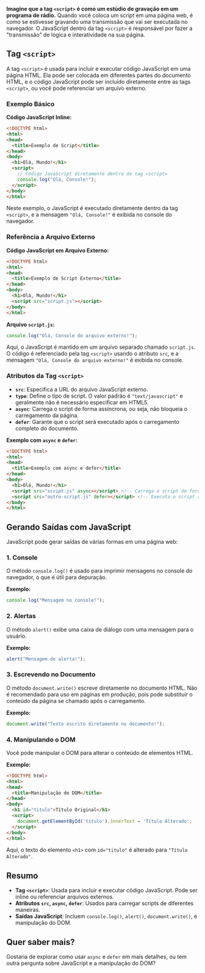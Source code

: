 **Imagine que a tag `<script>` é como um estúdio de gravação em um programa de rádio.** Quando você coloca um script em uma página web, é como se estivesse gravando uma transmissão que vai ser executada no navegador. O JavaScript dentro da tag `<script>` é responsável por fazer a "transmissão" de lógica e interatividade na sua página.

## Tag `<script>`

A tag `<script>` é usada para incluir e executar código JavaScript em uma página HTML. Ela pode ser colocada em diferentes partes do documento HTML, e o código JavaScript pode ser incluído diretamente entre as tags `<script>`, ou você pode referenciar um arquivo externo.

### Exemplo Básico

**Código JavaScript Inline:**

```html
<!DOCTYPE html>
<html>
<head>
  <title>Exemplo de Script</title>
</head>
<body>
  <h1>Olá, Mundo!</h1>
  <script>
    // Código JavaScript diretamente dentro da tag <script>
    console.log("Olá, Console!");
  </script>
</body>
</html>
```

Neste exemplo, o JavaScript é executado diretamente dentro da tag `<script>`, e a mensagem `"Olá, Console!"` é exibida no console do navegador.

### Referência a Arquivo Externo

**Código JavaScript em Arquivo Externo:**

```html
<!DOCTYPE html>
<html>
<head>
  <title>Exemplo de Script Externo</title>
</head>
<body>
  <h1>Olá, Mundo!</h1>
  <script src="script.js"></script>
</body>
</html>
```

**Arquivo `script.js`:**

```javascript
console.log("Olá, Console do arquivo externo!");
```

Aqui, o JavaScript é mantido em um arquivo separado chamado `script.js`. O código é referenciado pela tag `<script>` usando o atributo `src`, e a mensagem `"Olá, Console do arquivo externo!"` é exibida no console.

### Atributos da Tag `<script>`

- **`src`**: Especifica a URL do arquivo JavaScript externo.
- **`type`**: Define o tipo de script. O valor padrão é `"text/javascript"` e geralmente não é necessário especificar em HTML5.
- **`async`**: Carrega o script de forma assíncrona, ou seja, não bloqueia o carregamento da página.
- **`defer`**: Garante que o script será executado após o carregamento completo do documento.

**Exemplo com `async` e `defer`:**

```html
<!DOCTYPE html>
<html>
<head>
  <title>Exemplo com async e defer</title>
</head>
<body>
  <h1>Olá, Mundo!</h1>
  <script src="script.js" async></script> <!-- Carrega o script de forma assíncrona -->
  <script src="outro-script.js" defer></script> <!-- Executa o script após o carregamento do documento -->
</body>
</html>
```

## Gerando Saídas com JavaScript

JavaScript pode gerar saídas de várias formas em uma página web:

### 1. **Console**

O método `console.log()` é usado para imprimir mensagens no console do navegador, o que é útil para depuração.

**Exemplo:**

```javascript
console.log("Mensagem no console!");
```

### 2. **Alertas**

O método `alert()` exibe uma caixa de diálogo com uma mensagem para o usuário.

**Exemplo:**

```javascript
alert("Mensagem de alerta!");
```

### 3. **Escrevendo no Documento**

O método `document.write()` escreve diretamente no documento HTML. Não é recomendado para uso em páginas em produção, pois pode substituir o conteúdo da página se chamado após o carregamento.

**Exemplo:**

```javascript
document.write("Texto escrito diretamente no documento!");
```

### 4. **Manipulando o DOM**

Você pode manipular o DOM para alterar o conteúdo de elementos HTML.

**Exemplo:**

```html
<!DOCTYPE html>
<html>
<head>
  <title>Manipulação de DOM</title>
</head>
<body>
  <h1 id="titulo">Título Original</h1>
  <script>
    document.getElementById('titulo').innerText = 'Título Alterado';
  </script>
</body>
</html>
```

Aqui, o texto do elemento `<h1>` com `id="titulo"` é alterado para `"Título Alterado"`.

## Resumo

- **Tag `<script>`**: Usada para incluir e executar código JavaScript. Pode ser inline ou referenciar arquivos externos.
- **Atributos `src`, `async`, `defer`**: Usados para carregar scripts de diferentes maneiras.
- **Saídas JavaScript**: Incluem `console.log()`, `alert()`, `document.write()`, e manipulação do DOM.

## Quer saber mais?

Gostaria de explorar como usar `async` e `defer` em mais detalhes, ou tem outra pergunta sobre JavaScript e a manipulação do DOM?
